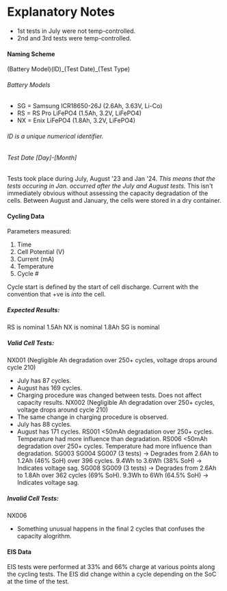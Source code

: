 # Explanatory Notes

- 1st tests in July were not temp-controlled.
-  2nd and 3rd tests were temp-controlled.
#### Naming Scheme
(Battery Model)(ID)\_(Test Date)\_(Test Type)
###### Battery Models
-  SG = Samsung ICR18650-26J (2.6Ah, 3.63V, Li-Co)
-  RS = RS Pro LiFePO4 (1.5Ah, 3.2V, LiFePO4)
-  NX = Enix LiFePO4 (1.8Ah, 3.2V, LiFePO4)
###### ID is a unique numerical identifier.
###### Test Date [Day]-[Month]
Tests took place during July, August '23 and Jan '24. *This means that the tests occuring in Jan. occurred after the July and August tests.* This isn't immediately obvious without assessing the capacity degradation of the cells. Between August and January, the cells were stored in a dry container.
#### Cycling Data
Parameters measured:
1. Time
2. Cell Potential (V)
3. Current (mA)
4. Temperature
5. Cycle #

Cycle start is defined by the start of cell discharge.
Current with the convention that +ve is *into* the cell.
##### Expected Results:
RS is nominal 1.5Ah
NX is nominal 1.8Ah
SG is nominal 
##### Valid Cell Tests:
NX001 (Negligible Ah degradation over 250+ cycles, voltage drops around cycle 210)
- July has 87 cycles.
- August has 169 cycles.
- Charging procedure was changed between tests. Does not affect capacity results.
NX002 (Negligible Ah degradation over 250+ cycles, voltage drops around cycle 210)
- The same change in charging procedure is observed.
- July has 88 cycles.
- August has 171 cycles.
RS001 <50mAh degradation over 250+ cycles. Temperature had more influence than degradation.
RS006 <50mAh degradation over 250+ cycles. Temperature had more influence than degradation.
SG003
SG004
SG007 (3 tests) -> Degrades from 2.6Ah to 1.2Ah (46% SoH) over 396 cycles. 9.4Wh to 3.6Wh (38% SoH) -> Indicates voltage sag.
SG008
SG009 (3 tests) -> Degrades from 2.6Ah to 1.8Ah over 362 cycles (69% SoH). 9.3Wh to 6Wh (64.5% SoH) -> Indicates voltage sag.
##### Invalid Cell Tests:
NX006
- Something unusual happens in the final 2 cycles that confuses the capacity alogrithm.

#### EIS Data
EIS tests were performed at 33% and 66% charge at various points along the cycling tests.
The EIS did change within a cycle depending on the SoC at the time of the test.
